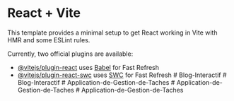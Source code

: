 # React + Vite

This template provides a minimal setup to get React working in Vite with HMR and some ESLint rules.

Currently, two official plugins are available:

- [@vitejs/plugin-react](https://github.com/vitejs/vite-plugin-react/blob/main/packages/plugin-react/README.md) uses [Babel](https://babeljs.io/) for Fast Refresh
- [@vitejs/plugin-react-swc](https://github.com/vitejs/vite-plugin-react-swc) uses [SWC](https://swc.rs/) for Fast Refresh
#   B l o g - I n t e r a c t i f  
 #   B l o g - I n t e r a c t i f  
 #   A p p l i c a t i o n - d e - G e s t i o n - d e - T a c h e s  
 #   A p p l i c a t i o n - d e - G e s t i o n - d e - T a c h e s  
 #   A p p l i c a t i o n - d e - G e s t i o n - d e - T a c h e s  
 
